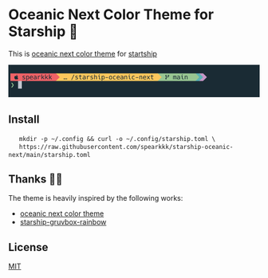 # Oceanic Next Color Theme for Starship 🎨
This is [oceanic next color theme](https://github.com/voronianski/oceanic-next-color-scheme) for [startship](https://starship.rs/)

![oceanic-next_color_theme_starship.png](./oceanic-next_color_theme_starship.png)

## Install
```shell
   mkdir -p ~/.config && curl -o ~/.config/starship.toml \
   https://raw.githubusercontent.com/spearkkk/starship-oceanic-next/main/starship.toml
```

## Thanks 🫰🏼

The theme is heavily inspired by the following works:

- [oceanic next color theme](https://github.com/voronianski/oceanic-next-color-scheme)
- [starship-gruvbox-rainbow](https://github.com/fang2hou/starship-gruvbox-rainbow)

## License

[MIT](LICENSE)
